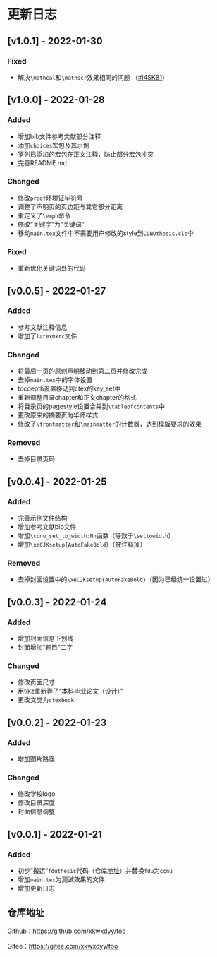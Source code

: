 # 更新日志

## [v1.0.1] - 2022-01-30
### Fixed
- 解决`\mathcal`和`\mathscr`效果相同的问题 （[#I4SKB1](https://gitee.com/xkwxdyy/CCNUthesis/issues/I4SKB1)）

## [v1.0.0] - 2022-01-28
### Added
- 增加bib文件参考文献部分注释
- 添加`choices`宏包及其示例
- 罗列已添加的宏包在正文注释，防止部分宏包冲突
- 完善README.md

### Changed
- 修改`proof`环境证毕符号
- 调整了声明页的页边距与其它部分距离
- 重定义了`\emph`命令
- 修改“关键字”为“关键词”
- 移动`main.tex`文件中不需要用户修改的style到`CCNUthesis.cls`中

### Fixed
- 重新优化关键词处的代码

## [v0.0.5] - 2022-01-27
### Added
- 参考文献注释信息
- 增加了`latexmkrc`文件

### Changed
- 将最后一页的原创声明移动到第二页并修改完成
- 去掉`main.tex`中的字体设置
- tocdepth设置移动到ctex的key_set中
- 重新调整目录chapter和正文chapter的格式
- 将目录页的pagestyle设置合并到`\tableofcontents`中
- 更改原来的摘要页为华师样式
- 修改了`\frontmatter`和`\mainmatter`的计数器，达到模版要求的效果

### Removed
- 去掉目录页码

## [v0.0.4] - 2022-01-25
### Added
- 完善示例文件结构
- 增加参考文献bib文件
- 增加`\ccnu_set_to_width:Nn`函数（等效于`\settowidth`）
- 增加`\xeCJKsetup{AutoFakeBold}`（被注释掉）

### Removed
- 去掉封面设置中的`\xeCJKsetup{AutoFakeBold}`（因为已经统一设置过）

## [v0.0.3] - 2022-01-24

### Added
- 增加封面信息下划线
- 封面增加“题目”二字

### Changed
- 修改页面尺寸
- 用tikz重新弄了“本科毕业论文（设计）”
- 更改文类为`ctexbook`

## [v0.0.2] - 2022-01-23

### Added
- 增加图片路径

### Changed
- 修改学校logo
- 修改目录深度
- 封面信息调整


## [v0.0.1] - 2022-01-21

### Added

- 初步“搬运”`fduthesis`代码（仓库[地址](https://github.com/stone-zeng/fduthesis)）并替换`fdu`为`ccnu`
- 增加`main.tex`为测试效果的文件
- 增加更新日志

## 仓库地址

Github：https://github.com/xkwxdyy/foo

Gitee：https://gitee.com/xkwxdyy/foo

